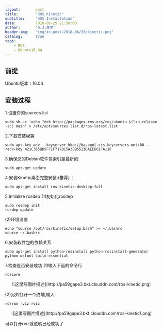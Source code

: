 ```yaml
---
layout:       post
title:        "ROS Kinetic"
subtitle:     "ROS Installation"
date:         2018-06-25 21:58:00
author:       "G.J.先生"
header-img:   "img/in-post/2018.06/25/kinetic.png"
catalog:      true
tags:
    - ROS
    - Ubuntu16.04
---
```


前提
----------
Ubuntu版本：16.04

安装过程
----------
1.设置你的sources.list
```
sudo sh -c 'echo "deb http://packages.ros.org/ros/ubuntu $(lsb_release -sc) main" > /etc/apt/sources.list.d/ros-latest.list'
```

2.下载安装秘钥
```
sudo apt-key adv --keyserver hkp://ha.pool.sks-keyservers.net:80 --recv-key 421C365BD9FF1F717815A3895523BAEEB01FA116
```

3.确保您的Debian软件包索引是最新的:
```
sudo apt-get update
```

4.安装Kinetic桌面完整安装:(推荐）：
```
sudo apt-get install ros-kinetic-desktop-full
```

5.Initialize rosdep
(1)初始化rosdep
```
sudo rosdep init
rosdep update
```

(2)环境设置
```
echo "source /opt/ros/kinetic/setup.bash" >> ~/.bashrc
source ~/.bashrc
```

6.安装软件包的依赖关系
```
sudo apt-get install python-rosinstall python-rosinstall-generator python-wstool build-essential
```

7.检查是否安装成功
(1)输入下面的命令行
```
roscore
```

<center>![这里写图片描述](http://pa59gape3.bkt.clouddn.com/ros-kinetic.png)</center>

(2)另外打开一个终端,输入:
```
rosrun rviz rviz
```

<center>![这里写图片描述](http://pa59gape3.bkt.clouddn.com/ros-kinetic1.png)</center>

可以打开rviz就说明已经成功了


